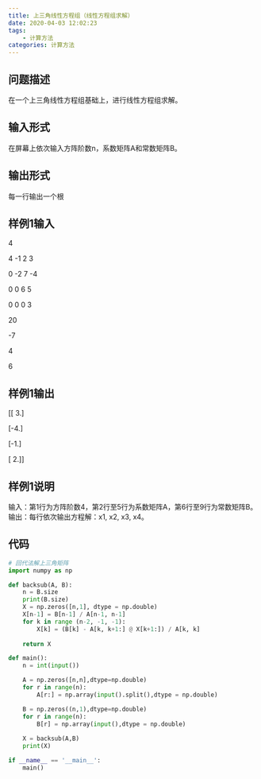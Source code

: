 ```yaml
---
title: 上三角线性方程组（线性方程组求解）
date: 2020-04-03 12:02:23
tags:
    - 计算方法
categories: 计算方法
---
```

## 问题描述
在一个上三角线性方程组基础上，进行线性方程组求解。

<!-- more -->

## 输入形式
在屏幕上依次输入方阵阶数n，系数矩阵A和常数矩阵B。

## 输出形式
每一行输出一个根

## 样例1输入
4

4 -1 2 3

0 -2 7 -4

0 0 6 5

0 0 0 3

20

-7

4

6

## 样例1输出

[[ 3.]

 [-4.]

 [-1.]

 [ 2.]]

## 样例1说明
输入：第1行为方阵阶数4，第2行至5行为系数矩阵A，第6行至9行为常数矩阵B。输出：每行依次输出方程解：x1, x2, x3, x4。

## 代码

``` python
# 回代法解上三角矩阵
import numpy as np

def backsub(A, B):
    n = B.size
    print(B.size)
    X = np.zeros([n,1], dtype = np.double)
    X[n-1] = B[n-1] / A[n-1, n-1]
    for k in range (n-2, -1, -1):
        X[k] = (B[k] - A[k, k+1:] @ X[k+1:]) / A[k, k]
    
    return X

def main():
    n = int(input())

    A = np.zeros([n,n],dtype=np.double)
    for r in range(n):
        A[r:] = np.array(input().split(),dtype = np.double)

    B = np.zeros((n,1),dtype=np.double)
    for r in range(n):
        B[r] = np.array(input(),dtype = np.double)
    
    X = backsub(A,B)
    print(X)

if __name__ == '__main__':
    main()
```